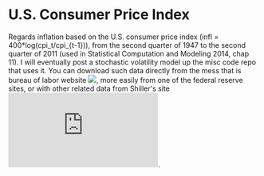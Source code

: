 U.S. Consumer Price Index
=======

Regards inflation based on the U.S. consumer price index (infl =  400*log(cpi_t/cpi_{t-1})), from the second quarter of 1947 to the second quarter of 2011 (used in Statistical Computation and Modeling 2014, chap 11).  I will eventually post a stochastic volatility model up the misc code repo that uses it.  You can download such data directly from the mess that is bureau of labor website ![](http://www.bls.gov/cpi/), more easily from one of the federal reserve sites, or with other related data from Shiller's site ![](http://www.econ.yale.edu/~shiller/data.htm).